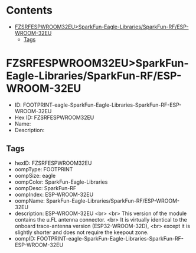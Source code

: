 



Contents
========

* [FZSRFESPWROOM32EU>SparkFun-Eagle-Libraries/SparkFun-RF/ESP-WROOM-32EU](#fzsrfespwroom32eusparkfun-eagle-librariessparkfun-rfesp-wroom-32eu)
	* [Tags](#tags)

# FZSRFESPWROOM32EU>SparkFun-Eagle-Libraries/SparkFun-RF/ESP-WROOM-32EU

- ID: FOOTPRINT-eagle-SparkFun-Eagle-Libraries-SparkFun-RF-ESP-WROOM-32EU
- Hex ID: FZSRFESPWROOM32EU
- Name: 
- Description: 

## Tags

- hexID: FZSRFESPWROOM32EU
- oompType: FOOTPRINT
- oompSize: eagle
- oompColor: SparkFun-Eagle-Libraries
- oompDesc: SparkFun-RF
- oompIndex: ESP-WROOM-32EU
- oompName: SparkFun-Eagle-Libraries/SparkFun-RF/ESP-WROOM-32EU
- description: ESP-WROOM-32EU
&lt;br&gt;
&lt;br&gt;
This version of the module contains the u.FL antenna connector. 
&lt;br&gt;
It is virtually identical to the onboard trace-antenna version (ESP32-WROOM-32D), 
&lt;br&gt;
except it is slightly shorter and does not require the keepout zone.
- oompID: FOOTPRINT-eagle-SparkFun-Eagle-Libraries-SparkFun-RF-ESP-WROOM-32EU
